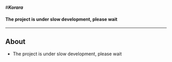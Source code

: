 #***Korara***

#### The project is under slow development, please wait

-------
## About
* The project is under slow development, please wait